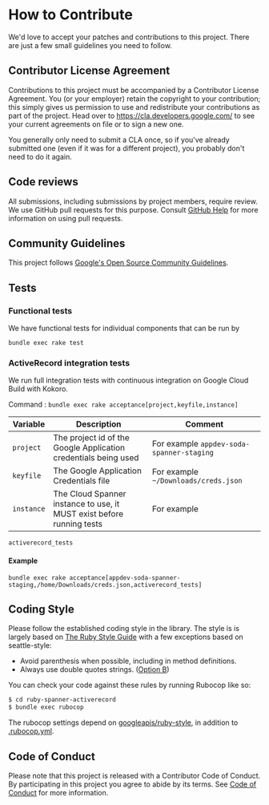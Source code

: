 # How to Contribute

We'd love to accept your patches and contributions to this project. There are
just a few small guidelines you need to follow.

## Contributor License Agreement

Contributions to this project must be accompanied by a Contributor License
Agreement. You (or your employer) retain the copyright to your contribution;
this simply gives us permission to use and redistribute your contributions as
part of the project. Head over to <https://cla.developers.google.com/> to see
your current agreements on file or to sign a new one.

You generally only need to submit a CLA once, so if you've already submitted one
(even if it was for a different project), you probably don't need to do it
again.

## Code reviews

All submissions, including submissions by project members, require review. We
use GitHub pull requests for this purpose. Consult
[GitHub Help](https://help.github.com/articles/about-pull-requests/) for more
information on using pull requests.

## Community Guidelines

This project follows [Google's Open Source Community
Guidelines](https://opensource.google/conduct/).

## Tests

### Functional tests
We have functional tests for individual components that can be run by
```shell
bundle exec rake test
```

### ActiveRecord integration tests
We run full integration tests with continuous integration on Google Cloud Build with Kokoro.

Command : `bundle exec rake acceptance[project,keyfile,instance]`

Variable|Description|Comment
---|---|---
`project`|The project id of the Google Application credentials being used|For example `appdev-soda-spanner-staging`
`keyfile`|The Google Application Credentials file|For example `~/Downloads/creds.json`
`instance`|The Cloud Spanner instance to use, it MUST exist before running tests| For example
`activerecord_tests`

#### Example
```shell
bundle exec rake acceptance[appdev-soda-spanner-staging,/home/Downloads/creds.json,activerecord_tests]
```

## Coding Style

Please follow the established coding style in the library. The style is is
largely based on [The Ruby Style
Guide](https://github.com/bbatsov/ruby-style-guide) with a few exceptions based
on seattle-style:

* Avoid parenthesis when possible, including in method definitions.
* Always use double quotes strings. ([Option
  B](https://github.com/bbatsov/ruby-style-guide#strings))

You can check your code against these rules by running Rubocop like so:

```sh
$ cd ruby-spanner-activerecord
$ bundle exec rubocop
```

The rubocop settings depend on [googleapis/ruby-style](https://github.com/googleapis/ruby-style/), in addition to [.rubocop.yml](https://github.com/googleapis/ruby-spanner-activerecord/blob/master/.rubocop.yml).

## Code of Conduct

Please note that this project is released with a Contributor Code of Conduct. By
participating in this project you agree to abide by its terms. See
[Code of Conduct](CODE_OF_CONDUCT.md) for more information.